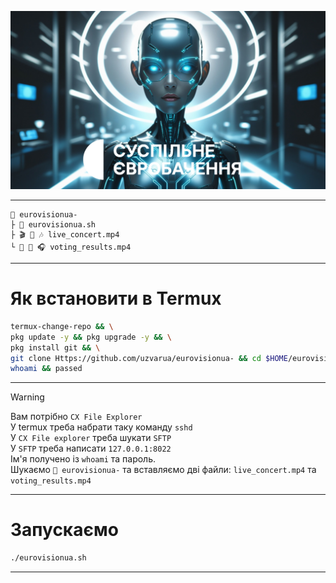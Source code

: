 ![](image/eurovisionua.jpg)
***
```
📁 eurovisionua-
├ 📄 eurovisionua.sh
├ 🎬 🎥 🎶 live_concert.mp4
└ 🎥 🎤 🎧 voting_results.mp4
```
***
# Як встановити в Termux
```bash
termux-change-repo && \
pkg update -y && pkg upgrade -y && \
pkg install git && \
git clone Https://github.com/uzvarua/eurovisionua- && cd $HOME/eurovisionua- && chmod +x eurovisionua.sh && \
whoami && passed
```
***
> [!WARNING]
> Вам потрібно `CX File Explorer` <br>
> У termux треба набрати таку команду `sshd` <br>
> У `CX File explorer` треба шукати `SFTP` <br>
> У `SFTP` треба написати `127.0.0.1:8022` <br> Ім'я получено із `whoami` та пароль. <br>
> Шукаємо `📁 eurovisionua-`  та вставляємо дві файли: `live_concert.mp4` та `voting_results.mp4` <br>
***
# Запускаємо
```bash
./eurovisionua.sh
```
***
